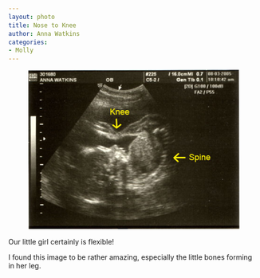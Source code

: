 ```yaml
---
layout: photo
title: Nose to Knee
author: Anna Watkins
categories:
- Molly
---
```


<figure><img class="photo" src="/photos/Knee-Nose.jpg"></figure>

Our little girl certainly is flexible!

I found this image to be rather amazing, especially the little bones forming
in her leg.

